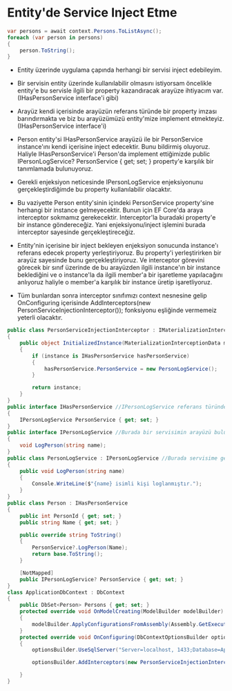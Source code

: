 

# Entity'de Service Inject Etme
```C#
var persons = await context.Persons.ToListAsync();
foreach (var person in persons)
{
    person.ToString();
}
```

- Entity üzerinde uygulama çapında herhangi bir servisi inject edebileyim.

- Bir servisin entity üzerinde kullanılabilir olmasını istiyorsam öncelikle entity'e bu servisle ilgili bir property kazandıracak arayüze ihtiyacım var. (IHasPersonService interface'i gibi)

- Arayüz kendi içerisinde arayüzün referans türünde bir property imzası barındırmakta ve biz bu arayüzümüzü entity'mize implement etmekteyiz.(IHasPersonService interface'i)

- Person entity'si IHasPersonService arayüzü ile bir PersonService instance'ını kendi içerisine inject edecektir. Bunu bildirmiş oluyoruz. Haliyle IHasPersonService'i Person'da implement ettiğimizde public IPersonLogService? PersonService { get; set; } property'e karşılık bir tanımlamada bulunuyoruz.

- Gerekli enjeksiyon neticesinde IPersonLogService enjeksiyonunu gerçekleştirdiğimde bu property kullanılabilir olacaktır.

- Bu vaziyette Person entity'sinin içindeki PersonService property'sine herhangi bir instance gelmeyecektir. Bunun için EF Core'da araya interceptor sokmamız gerekecektir. Interceptor'la buradaki property'e bir instance göndereceğiz. Yani enjeksiyonu/inject işlemini burada interceptor sayesinde gerçekleştireceğiz.

- Entity'nin içerisine bir inject bekleyen enjeksiyon sonucunda instance'ı referans edecek property yerleştiriyoruz. Bu property'i yerleştirirken bir arayüz sayesinde bunu gerçekleştiriyoruz. Ve interceptor görevini görecek bir sınıf üzerinde de bu arayüzden ilgili instance'ın bir instance beklediğini ve o instance'la da ilgili member'a bir işaretleme yapılacağını anlıyoruz haliyle o member'a karşılık bir instance üretip işaretliyoruz.

-  Tüm bunlardan sonra interceptor sınıfımızı context nesnesine gelip OnConfiguring içerisinde AddInterceptors(new PersonServiceInjectionInterceptor()); fonksiyonu eşliğinde vermemeiz yeterli olacaktır.

```C#
public class PersonServiceInjectionInterceptor : IMaterializationInterceptor
{
    public object InitializedInstance(MaterializationInterceptionData materializationData, object instance)
    {
        if (instance is IHasPersonService hasPersonService)
        {
            hasPersonService.PersonService = new PersonLogService();
        }

        return instance;
    }
}
public interface IHasPersonService //IPersonLogService referans türünde bir property imzası barındırmakta
{
    IPersonLogService PersonService { get; set; }
}
public interface IPersonLogService //Burada bir servisimin arayüzü bulunmakta ve içinde imzaları taşımaktadır
{
    void LogPerson(string name);
}
public class PersonLogService : IPersonLogService //Burada servisime gerekli imzaları doldurmuş bir şekilde bulunmakta 
{
    public void LogPerson(string name)
    {
        Console.WriteLine($"{name} isimli kişi loglanmıştır.");
    }
}
public class Person : IHasPersonService
{
    public int PersonId { get; set; }
    public string Name { get; set; }

    public override string ToString()
    {
        PersonService?.LogPerson(Name);
        return base.ToString();
    }

    [NotMapped]
    public IPersonLogService? PersonService { get; set; }
}
class ApplicationDbContext : DbContext
{
    public DbSet<Person> Persons { get; set; }
    protected override void OnModelCreating(ModelBuilder modelBuilder)
    {
        modelBuilder.ApplyConfigurationsFromAssembly(Assembly.GetExecutingAssembly());
    }
    protected override void OnConfiguring(DbContextOptionsBuilder optionsBuilder)
    {
        optionsBuilder.UseSqlServer("Server=localhost, 1433;Database=ApplicationDB;User ID=SA;Password=1q2w3e4r!.;TrustServerCertificate=True");

        optionsBuilder.AddInterceptors(new PersonServiceInjectionInterceptor());

    }
}
```